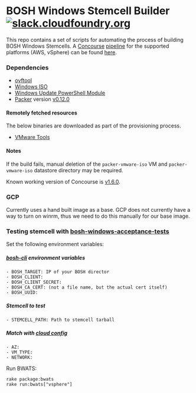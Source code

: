 # BOSH Windows Stemcell Builder [![slack.cloudfoundry.org](https://slack.cloudfoundry.org/badge.svg)](https://slack.cloudfoundry.org)

This repo contains a set of scripts for automating the process of building BOSH Windows Stemcells. A [Concourse](http://concourse.ci/) [pipeline](https://github.com/cloudfoundry-incubator/greenhouse-ci/blob/master/bosh-windows-stemcells.yml) for the supported platforms (AWS, vSphere) can be found [here](https://main.bosh-ci.cf-app.com/pipelines/windows-stemcells).

### Dependencies

* [ovftool](https://www.vmware.com/support/developer/ovf/)
* [Windows ISO](https://www.microsoft.com/en-us/evalcenter/evaluate-windows-server-2012-r2)
* [Windows Update PowerShell Module](https://gallery.technet.microsoft.com/scriptcenter/2d191bcd-3308-4edd-9de2-88dff796b0bc)
* [Packer](https://www.packer.io) version [v0.12.0](https://releases.hashicorp.com/packer/0.12.0/)

#### Remotely fetched resources

The below binaries are downloaded as part of the provisioning process.

* [VMware Tools](https://packages.vmware.com/tools/esx/6.0latest/windows/x64/VMware-tools-10.0.9-3917699-x86_64.exe)

#### Notes

If the build fails, manual deletion of the `packer-vmware-iso` VM and `packer-vmware-iso` datastore directory may be required.

Known working version of Concourse is [v1.6.0](http://concourse.ci/downloads.html#v160).

### GCP

Currently uses a hand built image as a base. GCP does not currently have a way to turn on winrm, thus we need to do this manually for our base image.

### Testing stemcell with [bosh-windows-acceptance-tests](https://github.com/cloudfoundry-incubator/bosh-windows-acceptance-tests)

  Set the following environment variables:

  ##### [bosh-cli](https://github.com/cloudfoundry/bosh-cli) environment variables
    - BOSH_TARGET: IP of your BOSH director
    - BOSH_CLIENT:
    - BOSH_CLIENT_SECRET:
    - BOSH_CA_CERT: (not a file name, but the actual cert itself)
    - BOSH_UUID:

  ##### Stemcell to test
    - STEMCELL_PATH: Path to stemcell tarball

  ##### Match with [cloud config](https://bosh.io/docs/cloud-config.html)
    - AZ:
    - VM_TYPE:
    - NETWORK:

Run BWATS:

```
rake package:bwats
rake run:bwats["vsphere"]
```
